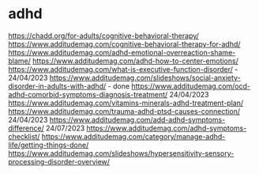 # adhd
https://chadd.org/for-adults/cognitive-behavioral-therapy/
https://www.additudemag.com/cognitive-behavioral-therapy-for-adhd/
https://www.additudemag.com/adhd-emotional-overreaction-shame-blame/
https://www.additudemag.com/adhd-how-to-center-emotions/
https://www.additudemag.com/what-is-executive-function-disorder/ - 24/04/2023
https://www.additudemag.com/slideshows/social-anxiety-disorder-in-adults-with-adhd/ - done
https://www.additudemag.com/ocd-adhd-comorbid-symptoms-diagnosis-treatment/ 24/04/2023
https://www.additudemag.com/vitamins-minerals-adhd-treatment-plan/ 
https://www.additudemag.com/trauma-adhd-ptsd-causes-connection/ 24/04/2023
https://www.additudemag.com/add-adhd-symptoms-difference/ 24/07/2023
https://www.additudemag.com/adhd-symptoms-checklist/ 
https://www.additudemag.com/category/manage-adhd-life/getting-things-done/
https://www.additudemag.com/slideshows/hypersensitivity-sensory-processing-disorder-overview/
